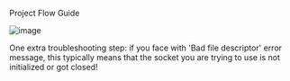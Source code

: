 Project Flow Guide

![image](https://github.com/user-attachments/assets/60be6adf-7d9f-4440-bdf9-95fb4a0d96f2)

One extra troubleshooting step: if you face with 'Bad file descriptor' error message, this typically means that the socket you are trying to use is not initialized or got closed!
